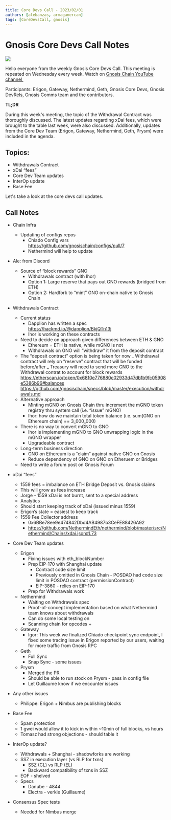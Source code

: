```yaml
---
title: Core Devs Call - 2023/02/01
authors: [alebanzas, armaganercan]
tags: [CoreDevsCall, gnosis]
---
```


# Gnosis Core Devs Call Notes

![](https://i.imgur.com/VY5RkbN.png)

Hello everyone from the weekly Gnosis Core Devs Call. This meeting is repeated on Wednesday every week. Watch on [Gnosis Chain YouTube channel ‍](https://youtu.be/NxPWQLd8H7g)

Participants: Erigon, Gateway, Nethermind, Geth, Gnosis Core Devs, Gnosis DevRels, Gnosis Comms team and the contributors.

**TL;DR**

During this week's meeting, the topic of the Withdrawal Contract was thoroughly discussed. The latest updates regarding xDai fees, which were brought to the table last week, were also discussed. Additionally, updates from the Core Dev Team (Erigon, Gateway, Nethermind, Geth, Prysm) were included in the agenda.

## Topics:​

- Withdrawals Contract
- xDai “fees”
- Core Dev Team updates
- InterOp update
- Base Fee

Let's take a look at the core devs call updates.

## Call Notes

- Chain Infra
  - Updating of configs repos
    - Chiado Config vars https://github.com/gnosischain/configs/pull/7
    - Nethermind will help to update
- Ale: from Discord

  - Source of “block rewards” GNO
    - Withdrawals contract (with Ihor)
    - Option 1: Large reserve that pays out GNO rewards (bridged from ETH)
    - Option 2: Hardfork to “mint” GNO on-chain native to Gnosis Chain

- Withdrawals Contract
  - Current status
    - Dapplion has written a spec https://hackmd.io/@dapplion/BkjQTn13j
    - Ihor is working on these contracts
  - Need to decide on approach given differences between ETH & GNO
    - Ethereum = ETH is native, while mGNO is not
    - Withdrawals on GNO will “withdraw” it from the deposit contract
  - The “deposit contract” option is being taken for now
    _ Withdrawal contract will rely on “reserve” contract that will be funded before/after
    _ Treasury will need to send more GNO to the Withdrawal contrat to account for block rewards
    https://etherscan.io/token/0x6810e776880c02933d47db1b9fc05908e5386b96#balances
    https://github.com/gnosischain/specs/blob/master/execution/withdrawals.md
  - Alternative approach
    - Minting mGNO on Gnosis Chain thru increment the mGNO token registry thru system call (i.e. “issue” mGNO)
    - Ihor: how do we maintain total token balance (i.e. sum(GNO on Ethereum chain) == 3_000_000)
  - There is no way to convert mGNO to GNO
    - Ihor is implementing mGNO to GNO unwrapping logic in the mGNO wrapper
    - Upgradeable contract
  - Long-term business direction
    - GNO on Ethereum is a “claim” against native GNO on Gnosis
    - Reduce dependency of GNO on GNO on Etheruem or Bridges
  - Need to write a forum post on Gnosis Forum
- xDai “fees”
  - 1559 fees = imbalance on ETH Bridge Deposit vs. Gnosis claims
  - This will grow as fees increase
  - Jorge - 1559 xDai is not burnt, sent to a special address
  - Analytics
  - Should start keeping track of xDai (issued minus 1559)
  - Erigon’s state = easiest to keep track
  - 1559 Fee Collector address
    - 0x6BBe78ee9e474842Dbd4AB4987b3CeFE88426A92
    - https://github.com/NethermindEth/nethermind/blob/master/src/Nethermind/Chains/xdai.json#L73
- Core Dev Team updates
  - Erigon
    - Fixing issues with eth_blockNumber
    - Prep EIP-170 with Shanghai update
      - Contract code size limit
      - Previously omitted in Gnosis Chain - POSDAO had code size limit in POSDAO contract (permissionContract)
      - EIP-3860 - relies on EIP-170
    - Prep for Withdrawals work
  - Nethermind
    - Waiting on Withdrawals spec
    - Proof-of-concept implementation based on what Nethermind team knows about withdrawals
    - Can do some local testing on
    - Scanning chain for opcodes +
  - Gateway
    - Igor: This week we finalized Chiado checkpoint sync endpoint, I fixed some tracing issue in Erigon reported by our users, waiting for more traffic from Gnosis RPC
  - Geth
    - Full Sync
    - Snap Sync - some issues
  - Prysm
    - Merged the PR
    - Should be able to run stock on Prysm - pass in config file
    - Let Guillaume know if we encounter issues
- Any other issues
  - Philippe: Erigon + Nimbus are publishing blocks
- Base Fee
  - Spam protection
  - 1 gwei would allow it to kick in within ~10min of full blocks, vs hours
  - Tomasz had strong objections - should table it
- InterOp update?
  - Withdrawals + Shanghai - shadowforks are working
  - SSZ in execution layer (vs RLP for txns)
    - SSZ (CL) vs RLP (EL)
    - Backward compatibility of txns in SSZ
  - EOF - shelved
  - Specs
    - Danube - 4844
    - Electra - verkle (Guillaume)
- Consensus Spec tests
  - Needed for Nimbus merge
